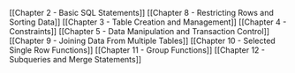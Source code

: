 [[Chapter 2 - Basic SQL Statements]]
[[Chapter 8 - Restricting Rows and Sorting Data]]
[[Chapter 3 - Table Creation and Management]]
[[Chapter 4 - Constraints]]
[[Chapter 5 - Data Manipulation and Transaction Control]]
[[Chapter 9 - Joining Data From Multiple Tables]]
[[Chapter 10 - Selected Single Row Functions]]
[[Chapter 11 - Group Functions]]
[[Chapter 12 - Subqueries and Merge Statements]]